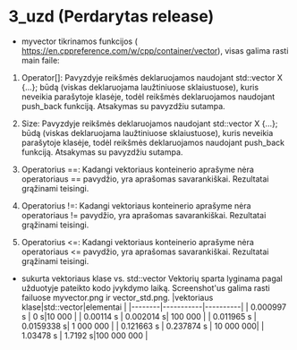 # 3_uzd (Perdarytas release)

- myvector tikrinamos funkcijos ( https://en.cppreference.com/w/cpp/container/vector), visas galima rasti main faile:
1. Operator[]:
Pavyzdyje reikšmės deklaruojamos naudojant std::vector<x> X {...}; būdą (viskas deklaruojama laužtiniuose sklaiustuose), kuris neveikia parašytoje klasėje, todėl reikšmės deklaruojamos naudojant push_back funkciją.  Atsakymas su pavyzdžiu sutampa.

2. Size:
Pavyzdyje reikšmės deklaruojamos naudojant std::vector<x> X {...}; būdą (viskas deklaruojama laužtiniuose sklaiustuose), kuris neveikia parašytoje klasėje, todėl reikšmės deklaruojamos naudojant push_back funkciją.  Atsakymas su pavyzdžiu sutampa.

3. Operatorius ==:
Kadangi vektoriaus konteinerio aprašyme nėra operatoriaus == pavydžio, yra aprašomas savarankiškai. Rezultatai grąžinami teisingi.

4. Operatorius !=:
Kadangi vektoriaus konteinerio aprašyme nėra operatoriaus != pavydžio, yra aprašomas savarankiškai. Rezultatai grąžinami teisingi.

3. Operatorius <=:
Kadangi vektoriaus konteinerio aprašyme nėra operatoriaus <= pavydžio, yra aprašomas savarankiškai. Rezultatai grąžinami teisingi.

- sukurta vektoriaus klase vs. std::vector
Vektorių sparta lyginama pagal užduotyje pateikto kodo įvykdymo laiką.
Screenshot'us galima rasti failuose myvector.png ir vector_std.png.
  |vektoriaus klase|std::vector|elementai |
  |--------|-----------|----------|
  |   0.000997 s        |   0 s|10 000     |
  |   0.00114 s |   0.002014 s| 100 000   |
  |   0.011965 s |   0.0159338 s| 1 000 000  |
  |   0.121663 s | 0.237874 s | 10 000 000|
  |   1.03478  s | 1.7192 s|100 000 000 |
